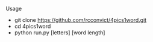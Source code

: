 Usage
* git clone https://github.com/rcconvict/4pics1word.git
* cd 4pics1word
* python run.py \[letters\] \[word length\]

